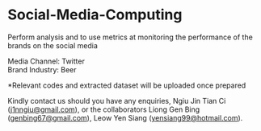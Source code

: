 # Social-Media-Computing
Perform analysis and to use metrics at monitoring the performance of the brands on the social media

Media Channel: Twitter
<br />
Brand Industry: Beer

*Relevant codes and extracted dataset will be uploaded once prepared

Kindly contact us should you have any enquiries, Ngiu Jin Tian Ci (j1nngiu@gmail.com), or the collaborators Liong Gen Bing (genbing67@gmail.com), Leow Yen Siang (yensiang99@hotmail.com).
